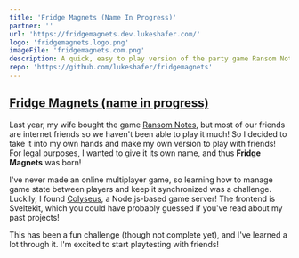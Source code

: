 ```yaml
---
title: 'Fridge Magnets (Name In Progress)'
partner: ''
url: 'https://fridgemagnets.dev.lukeshafer.com/'
logo: 'fridgemagnets.logo.png'
imageFile: 'fridgemagnets.com.png'
description: A quick, easy to play version of the party game Ransom Notes (not affiliated, I
repo: 'https://github.com/lukeshafer/fridgemagnets'
---
```


## [Fridge Magnets (name in progress)](https://fridge.dev.lukeshafer.com/)

Last year, my wife bought the game [Ransom Notes](https://www.veryspecialgames.com/products/ransom-notes-the-ridiculous-word-magnet-game), but most of our friends are internet friends so we haven't been able to play it much! So I decided to take it into my own hands and make my own version to play with friends! For legal purposes, I wanted to give it its own name, and thus **Fridge Magnets** was born!

I've never made an online multiplayer game, so learning how to manage game state between players and keep it synchronized was a challenge. Luckily, I found [Colyseus](https://www.colyseus.io/), a Node.js-based game server! The frontend is Sveltekit, which you could have probably guessed if you've read about my past projects!

This has been a fun challenge (though not complete yet), and I've learned a lot through it. I'm excited to start playtesting with friends!
